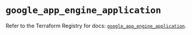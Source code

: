 # `google_app_engine_application`

Refer to the Terraform Registry for docs: [`google_app_engine_application`](https://registry.terraform.io/providers/hashicorp/google/5.18.0/docs/resources/app_engine_application).
